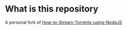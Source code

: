 # What is this repository

A personal fork of [How-to-Stream-Torrents-using-NodeJS](https://github.com/davidgatti/How-to-Stream-Torrents-using-NodeJS)
